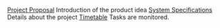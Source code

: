 [Project Proposal](https://github.com/FitnessForGeeks/FitnessForGeeks/Documents/ProjectProposal_FitnessForGeeks.pdf)
Introduction of the product idea
[System Specifications](https://github.com/FitnessForGeeks/FitnessForGeeks/Documents/SystemSpecification_FitnessForGeeks.pdf)
Details about the project
[Timetable](https://github.com/FitnessForGeeks/FitnessForGeeks/Documents/Timetable.pdf)
Tasks are monitored.
